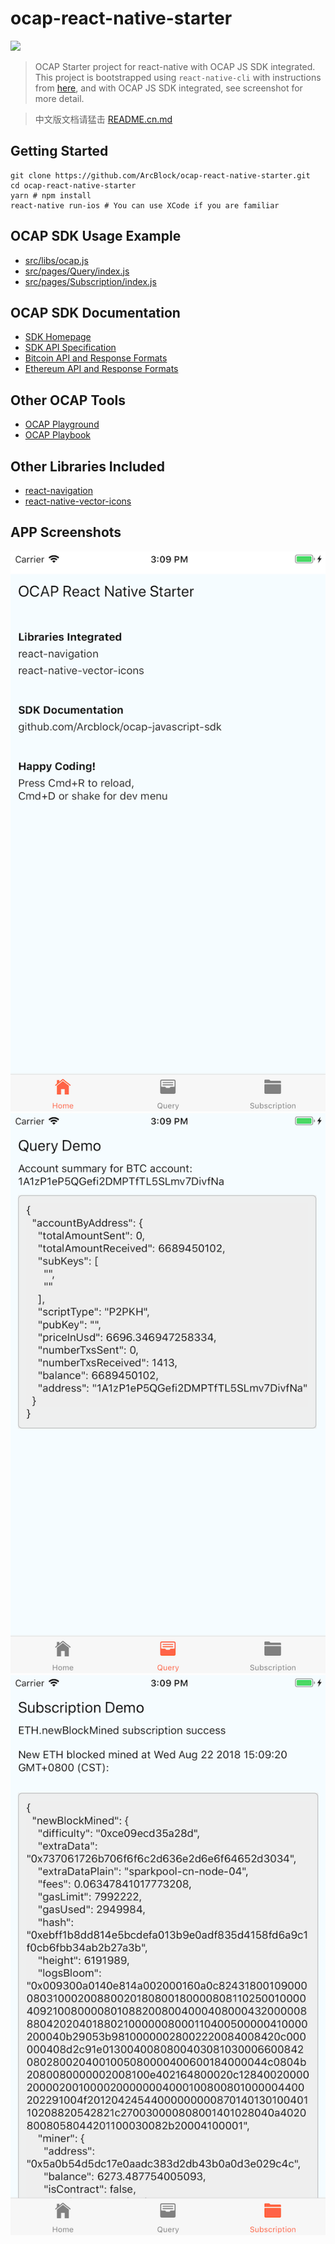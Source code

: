 # ocap-react-native-starter

![](https://img.shields.io/badge/powered%20by-arcblock-brightgreen.svg)

> OCAP Starter project for react-native with OCAP JS SDK integrated. This project is bootstrapped using `react-native-cli` with instructions from [here](https://facebook.github.io/react-native/docs/getting-started.html), and with OCAP JS SDK integrated, see screenshot for more detail.

> 中文版文档请猛击 [README.cn.md](./README.cn.md)

## Getting Started

```shell
git clone https://github.com/ArcBlock/ocap-react-native-starter.git
cd ocap-react-native-starter
yarn # npm install
react-native run-ios # You can use XCode if you are familiar
```

## OCAP SDK Usage Example

- [src/libs/ocap.js](./src/libs/ocap.js)
- [src/pages/Query/index.js](./src/pages/Query/index.js)
- [src/pages/Subscription/index.js](./src/pages/Subscription/index.js)

## OCAP SDK Documentation

- [SDK Homepage](https://github.com/ArcBlock/ocap-javascript-sdk/tree/master/packages/ocap-js)
- [SDK API Specification](https://github.com/ArcBlock/ocap-javascript-sdk/blob/master/packages/ocap-js/docs/spec.md)
- [Bitcoin API and Response Formats](https://github.com/ArcBlock/ocap-javascript-sdk/blob/master/packages/ocap-js/docs/btc.md)
- [Ethereum API and Response Formats](https://github.com/ArcBlock/ocap-javascript-sdk/blob/master/packages/ocap-js/docs/eth.md)

## Other OCAP Tools

- [OCAP Playground](https://ocap.arcblock.io)
- [OCAP Playbook](https://ocap.arcblock.io)

## Other Libraries Included

- [react-navigation](https://reactnavigation.org/)
- [react-native-vector-icons](https://github.com/oblador/react-native-vector-icons)

## APP Screenshots

![](./assets/home.png)
![](./assets/query.png)
![](./assets/subscription.png)
